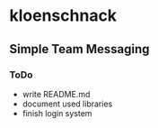 # kloenschnack

## Simple Team Messaging

### ToDo

* write README.md
* document used libraries
* finish login system
